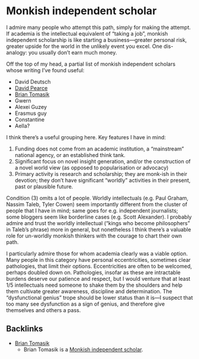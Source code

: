 # Monkish independent scholar
I admire many people who attempt this path, simply for making the attempt. If academia is the intellectual equivalent of “taking a job”, monkish independent scholarship is like starting a business—greater personal risk, greater upside for the world in the unlikely event you excel. One dis-analogy: you usually don’t earn much money.

Off the top of my head, a partial list of monkish independent scholars whose writing I’ve found useful:

* David Deutsch
* [David Pearce](/people/david-pearce.md)
* [Brian Tomasik](/people/brian-tomasik.md)
* Gwern
* Alexei Guzey
* Erasmus guy
* Constantine
* Aella?

I think there’s a useful grouping here. Key features I have in mind:

1. Funding does not come from an academic institution, a “mainstream” national agency, or an established think tank.
2. Significant focus on novel insight generation, and/or the construction of a novel world view (as opposed to popularisation or advocacy)
3. Primary activity is research and scholarship; they are monk-ish in their devotion; they don’t have significant “worldly” activities in their present, past or plausible future.

Condition (3) omits a lot of people. Worldly intellectuals (e.g. Paul Graham, Nassim Taleb, Tyler Cowen) seem importantly different from the cluster of people that I have in mind; same goes for e.g. independent journalists; some bloggers seem like borderline cases (e.g. Scott Alexander). I probably admire and trust the worldly intellectual (“kings who become philosophers” in Taleb’s phrase) more in general, but nonetheless I think there’s a valuable role for un-worldly monkish thinkers with the courage to chart their own path. 

I particularly admire those for whom academia clearly was a viable option. Many people in this category have personal eccentricities, sometimes clear pathologies, that limit their options. Eccentricities are often to be welcomed, perhaps doubled down on. Pathologies, insofar as these are intractable burdens deserve our patience and respect, but I would venture that at least 1/5 intellectuals need someone to shake them by the shoulders and help them cultivate greater awareness, discipline and determination. The “dysfunctional genius” trope should be lower status than it is—I suspect that too many see dysfunction as a sign of genius, and therefore give themselves and others a pass.

## Backlinks
* [Brian Tomasik](/people/brian-tomasik.md)
	* Brian Tomasik is a [Monkish independent scholar](/misc/monkish-independent-scholar.md).

<!-- #web/misc# -->

<!-- {BearID:monkish-independent-scholar.md} -->
